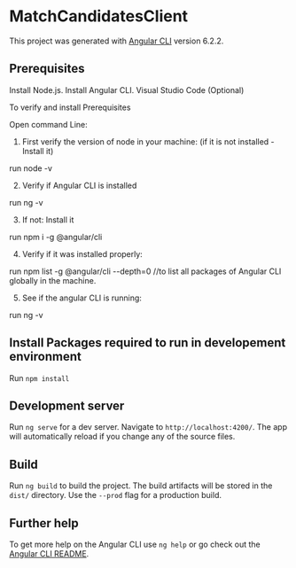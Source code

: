 # MatchCandidatesClient

This project was generated with [Angular CLI](https://github.com/angular/angular-cli) version 6.2.2.


## Prerequisites

Install Node.js.
Install Angular CLI.
Visual Studio Code  (Optional)

To verify and install Prerequisites

Open command Line:

1. First verify the version of node in your machine: (if it is not installed - Install it)

run node -v

2. Verify if Angular CLI is installed

run ng -v

3. If not: Install it

run npm i -g @angular/cli

4. Verify if it was installed properly:

run npm list -g @angular/cli --depth=0   //to list all packages of Angular CLI globally in the machine.

5. See if the angular CLI is running:

run ng -v 

## Install Packages required to run in developement environment

Run `npm install`

## Development server

Run `ng serve` for a dev server. Navigate to `http://localhost:4200/`. The app will automatically reload if you change any of the source files.

## Build

Run `ng build` to build the project. The build artifacts will be stored in the `dist/` directory. Use the `--prod` flag for a production build.


## Further help

To get more help on the Angular CLI use `ng help` or go check out the [Angular CLI README](https://github.com/angular/angular-cli/blob/master/README.md).
